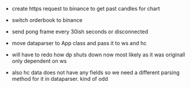 - create https request to binance to get past candles for chart
- switch orderbook to binance
- send pong frame every 30ish seconds or disconnected

- move dataparser to App class and pass it to ws and hc
- will have to redo how dp shuts down now most likely as it was originall only dependent on ws
- also hc data does not have any fields so we need a different parsing method for it in dataparser. kind of odd 
